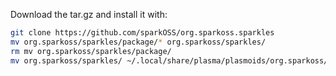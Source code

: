Download the tar.gz and install it with:
```bash
git clone https://github.com/sparkOSS/org.sparkoss.sparkles
mv org.sparkoss/sparkles/package/* org.sparkoss/sparkles/
rm mv org.sparkoss/sparkles/package/
mv org.sparkoss/sparkles/ ~/.local/share/plasma/plasmoids/org.sparkoss/sparkles

```
